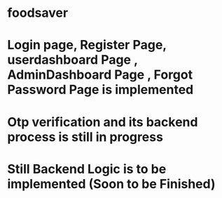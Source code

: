 # foodsaver

#
# Login page, Register Page, userdashboard Page , AdminDashboard Page , Forgot Password Page is implemented
# Otp verification and its backend process is still in progress

# Still Backend Logic is to be implemented (Soon to be Finished)
